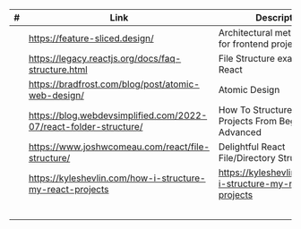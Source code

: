 <!-- prettier-ignore -->
|#| Link | Description |
|------|-------------|-------------|
||https://feature-sliced.design/|Architectural methodology for frontend projects|
||https://legacy.reactjs.org/docs/faq-structure.html|File Structure examples by React|
||https://bradfrost.com/blog/post/atomic-web-design/|Atomic Design|
||https://blog.webdevsimplified.com/2022-07/react-folder-structure/|How To Structure React Projects From Beginner To Advanced|
||https://www.joshwcomeau.com/react/file-structure/|Delightful React File/Directory Structure|
||https://kyleshevlin.com/how-i-structure-my-react-projects|https://kyleshevlin.com/how-i-structure-my-react-projects|
||||
||||
||||
||||
||||
